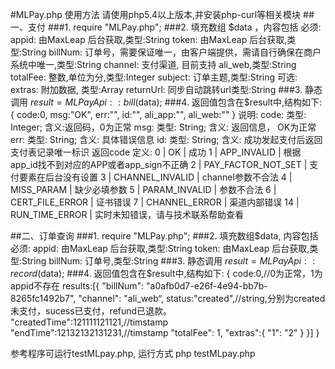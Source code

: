 #MLPay.php 使用方法
请使用php5.4以上版本,并安装php-curl等相关模块
##一、支付
###1. require "MLPay.php";
###2. 填充数组 $data ，内容包括
   必须: appid: 由MaxLeap 后台获取,类型:String
         token: 由MaxLeap 后台获取,类型:String
         billNum: 订单号，需要保证唯一，由客户端提供，需请自行确保在商户系统中唯一,类型:String
         channel: 支付渠道, 目前支持 ali_web,类型:String
         totalFee: 整数,单位为分,类型:Integer
         subject: 订单主题,类型:String
    可选:
         extras: 附加数据, 类型:Array
         returnUrl: 同步自动跳转url类型:String
###3. 静态调用 $result = MLPayApi::bill($data);
###4. 返回值包含在$result中,结构如下:
    {
        code:0,
        msg:"OK",
        err:"",
        id:"",
        ali_app:"",
        ali_web:""
     }
     说明:
      code: 类型: Integer; 含义:返回码，0为正常
      msg: 类型: String; 含义: 返回信息， OK为正常
      err: 类型: String; 含义: 具体错误信息
      id: 类型: String; 含义: 成功发起支付后返回支付表记录唯一标识
      返回code 定义:
           0 | OK | 成功
           1 | APP_INVALID | 根据app_id找不到对应的APP或者app_sign不正确
           2 | PAY_FACTOR_NOT_SET | 支付要素在后台没有设置
           3 | CHANNEL_INVALID | channel参数不合法
           4 | MISS_PARAM | 缺少必填参数
           5 | PARAM_INVALID | 参数不合法
           6 | CERT_FILE_ERROR | 证书错误
           7 | CHANNEL_ERROR | 渠道内部错误
           14 | RUN_TIME_ERROR | 实时未知错误，请与技术联系帮助查看


##二、订单查询
###1. require "MLPay.php";
###2. 填充数组$data, 内容包括
   必须: appid: 由MaxLeap 后台获取,类型:String
         token: 由MaxLeap 后台获取,类型:String
         billNum: 订单号,类型:String
###3. 静态调用 $result = MLPayApi::record($data);
###4. 返回值包含在$result中,结构如下:
    {
     code:0,//0为正常，1为appid不存在
     results:[{
        "billNum": "a0afb0d7-e26f-4e94-bb7b-8265fc1492b7",
        "channel": "ali_web“,
        status:"created",//string,分别为created未支付，sucess已支付，refund已退款。
        "createdTime":121111121121,//timstamp
        "endTime":12132132131231,//timstamp
        "totalFee": 1,
        "extras":{
            "1": "2"
        }
      }]
    }
  
参考程序可运行testMLpay.php, 运行方式 php testMLpay.php
